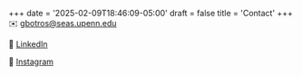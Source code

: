 +++
date = '2025-02-09T18:46:09-05:00'
draft = false
title = 'Contact'
+++
✉️ [gbotros@seas.upenn.edu](mailto:gbotros@seas.upenn.edu)

💼 [LinkedIn](https://linkedin.com/in/georgebotros02)

📸 [Instagram](https://www.instagram.com/georgebotros1/)
